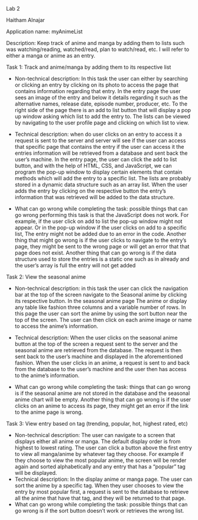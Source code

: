 Lab 2

Haitham Alnajar

Application name: myAnimeList

Description: Keep track of anime and manga by adding them to lists such was watching/reading, watched/read, plan to watch/read, etc. I will refer to either a manga or anime as an entry.

Task 1: Track and anime/manga by adding them to its respective list

- Non-technical description: In this task the user can either by searching or clicking an entry by clicking on its photo to access the page that contains information regarding that entry. In the entry page the user sees an image of the entry and below it details regarding it such as the alternative names, release date, episode number, producer, etc. To the right side of the page there is an add to list button that will display a pop up window asking which list to add the entry to. The lists can be viewed by navigating to the user profile page and clicking on which list to view.

- Technical description: when do user clicks on an entry to access it a request is sent to the server and server will see if the user can access that specific page that contains the entry if the user can access it the entries information will be retrieved from a database and sent back the user’s machine. In the entry page, the user can click the add to list button, and with the help of HTML, CSS, and JavaScript, we can program the pop-up window to display certain elements that contain methods which will add the entry to a specific list. The lists are probably stored in a dynamic data structure such as an array list. When the user adds the entry by clicking on the respective button the entry’s information that was retrieved will be added to the data structure.

- What can go wrong while completing the task: possible things that can go wrong performing this task is that the JavaScript does not work. For example, if the user click on add to list the pop-up window might not appear. Or in the pop-up window if the user clicks on add to a specific list, The entry might not be added due to an error in the code. Another thing that might go wrong is if the user clicks to navigate to the entry’s page, they might be sent to the wrong page or will get an error that that page does not exist. Another thing that can go wrong is if the data structure used to store the entries is a static one such as in already and the user’s array is full the entry will not get added

Task 2: View the seasonal anime

- Non-technical description: in this task the user can click the navigation bar at the top of the screen navigate to the Seasonal anime by clicking its respective button. In the seasonal anime page The anime or display any table like fashion three columns and a variable number of rows. In this page the user can sort the anime by using the sort button near the top of the screen. The user can then click on each anime image or name to access the anime’s information.

- Technical description: When the user clicks on the seasonal anime button at the top of the screen a request sent to the server and the seasonal anime are retrieved from the database. The request is then sent back to the user’s machine and displayed in the aforementioned fashion. When the user clicks in an anime, a request is sent to and back from the database to the user’s machine and the user then has access to the anime’s information.

- What can go wrong while completing the task: things that can go wrong is if the seasonal anime are not stored in the database and the seasonal anime chart will be empty. Another thing that can go wrong is if the user clicks on an anime to access its page, they might get an error if the link to the anime page is wrong.

Task 3: View entry based on tag (trending, popular, hot, highest rated, etc)

- Non-technical description: The user can navigate to a screen that displays either all anime or manga. The default display order is from highest to lowest rating. The user can click a button above the first entry to view all manga/anime by whatever tag they choose. For example if they choose to view the most popular anime, the screen will be render again and sorted alphabetically and any entry that has a “popular” tag will be displayed.
- Technical description: In the display anime or manga page. The user can sort the anime by a specific tag. When they user chooses to view the entry by most popular first, a request is sent to the database to retrieve all the anime that have that tag, and they will be returned to that page.
- What can go wrong while completing the task: possible things that can go wrong is if the sort button doesn’t work or retrieves the wrong list.
